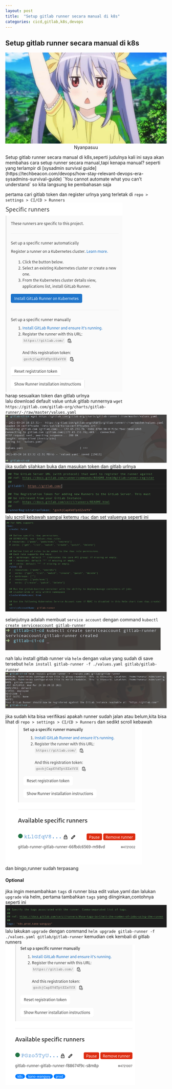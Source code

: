```yaml
---
layout: post
title:  "Setup gitlab runner secara manual di k8s"
categories: cicd,gitlab,k8s,devops
---
```

## Setup gitlab runner secara manual di k8s
<p align="center">
  <img src="https://raw.githubusercontent.com/JustHumanz/jekyll-klise/master/assets/img/Humanz/Nyanpasuu.jpg"/>
  Nyanpasuu
</p>
Setup gitlab runner secara manual di k8s,seperti judulnya kali ini saya akan membahas cara setup runner secara manual,tapi kenapa manual? 
seperti yang terlampir di [sysadmin survival guide](https://techbeacon.com/devops/how-stay-relevant-devops-era-sysadmins-survival-guide) 
`You cannot automate what you can’t understand` so kita langsung ke pembahasan saja  

pertama cari gitlab token dan register urlnya yang terletak di `repo > settings > CI/CD > Runners`  
![token_register](https://raw.githubusercontent.com/JustHumanz/jekyll-klise/master/assets/img/runner/token-url.png)  
harap sesuaikan token dan gitlab urlnya   
lalu download default value untuk gitlab runnernya  `wget https://gitlab.com/gitlab-org/charts/gitlab-runner/-/raw/master/values.yaml`  
![download_val](https://raw.githubusercontent.com/JustHumanz/jekyll-klise/master/assets/img/runner/download-val.png)  
jika sudah silahkan buka dan masukan token dan gitlab urlnya  
![set_token](https://raw.githubusercontent.com/JustHumanz/jekyll-klise/master/assets/img/runner/set-token-url.png)  
lalu scroll kebawah sampai ketemu `rbac` dan set valuenya seperti ini   
![val_conf](https://raw.githubusercontent.com/JustHumanz/jekyll-klise/master/assets/img/runner/val-conf.png)  

selanjutnya adalah membuat `service account` dengan command `kubectl create serviceaccount gitlab-runner`  
![create_acc](https://raw.githubusercontent.com/JustHumanz/jekyll-klise/master/assets/img/runner/create-account-service.png)  

nah lalu install gitlab runner via `helm` dengan value yang sudah di save tersebut `helm install gitlab-runner -f ./values.yaml gitlab/gitlab-runner`  
![install_runner](https://raw.githubusercontent.com/JustHumanz/jekyll-klise/master/assets/img/runner/install%20via%20helm.png)  

jika sudah kita bisa verifikasi apakah runner sudah jalan atau belum,kita bisa lihat di `repo > settings > CI/CD > Runners` dan sedikt scroll kebawah  
![done_runner](https://raw.githubusercontent.com/JustHumanz/jekyll-klise/master/assets/img/runner/done-one.png)  
dan bingo,runner sudah terpasang   

#### Optional

jika ingin menambahkan `tags` di runner bisa edit value.yaml dan lalukan `upgrade` via helm,
pertama tambahkan `tags` yang diinginkan,contohnya seperti ini   
![done_runner](https://raw.githubusercontent.com/JustHumanz/jekyll-klise/master/assets/img/runner/add-tags.png)  
lalu lakukan `upgrade` dengan command `helm upgrade gitlab-runner -f ./values.yaml gitlab/gitlab-runner` kemudian cek kembali di gitlab runners  
![done_tags](https://raw.githubusercontent.com/JustHumanz/jekyll-klise/master/assets/img/runner/after-upgrade.png)  